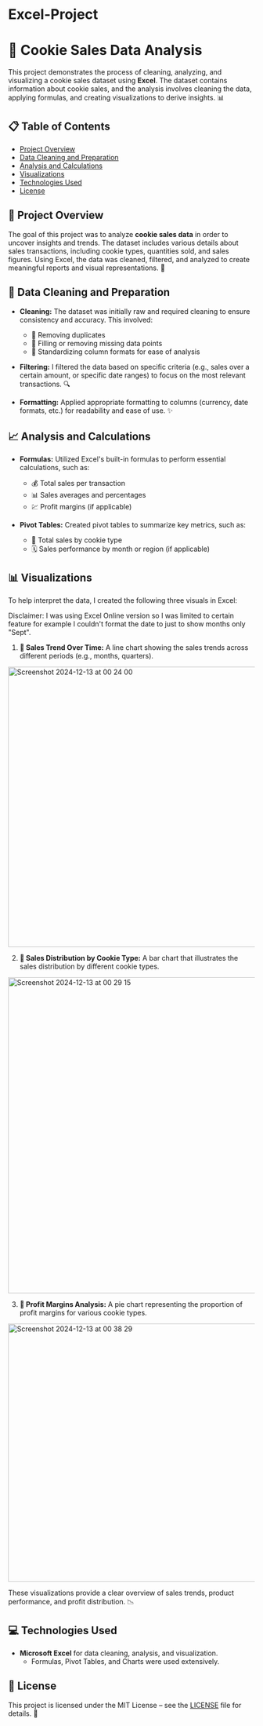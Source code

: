 # Excel-Project

# 🍪 Cookie Sales Data Analysis

This project demonstrates the process of cleaning, analyzing, and visualizing a cookie sales dataset using **Excel**. The dataset contains information about cookie sales, and the analysis involves cleaning the data, applying formulas, and creating visualizations to derive insights. 📊

## 📋 Table of Contents
- [Project Overview](#project-overview)
- [Data Cleaning and Preparation](#data-cleaning-and-preparation)
- [Analysis and Calculations](#analysis-and-calculations)
- [Visualizations](#visualizations)
- [Technologies Used](#technologies-used)
- [License](#license)

## 📂 Project Overview

The goal of this project was to analyze **cookie sales data** in order to uncover insights and trends. The dataset includes various details about sales transactions, including cookie types, quantities sold, and sales figures. Using Excel, the data was cleaned, filtered, and analyzed to create meaningful reports and visual representations. 💼

## 🧹 Data Cleaning and Preparation

- **Cleaning:** The dataset was initially raw and required cleaning to ensure consistency and accuracy. This involved:
  - 🚫 Removing duplicates
  - 🔄 Filling or removing missing data points
  - 🔧 Standardizing column formats for ease of analysis

- **Filtering:** I filtered the data based on specific criteria (e.g., sales over a certain amount, or specific date ranges) to focus on the most relevant transactions. 🔍

- **Formatting:** Applied appropriate formatting to columns (currency, date formats, etc.) for readability and ease of use. ✨

## 📈 Analysis and Calculations

- **Formulas:** Utilized Excel's built-in formulas to perform essential calculations, such as:
  - 💰 Total sales per transaction
  - 📊 Sales averages and percentages
  - 💹 Profit margins (if applicable)
  
- **Pivot Tables:** Created pivot tables to summarize key metrics, such as:
  - 🍪 Total sales by cookie type
  - 🗓️ Sales performance by month or region (if applicable)

## 📊 Visualizations

To help interpret the data, I created the following three visuals in Excel:

Disclaimer: I was using Excel Online version so I was limited to certain feature for example I couldn't format the date to just to show months only "Sept".

1. **📅 Sales Trend Over Time:** A line chart showing the sales trends across different periods (e.g., months, quarters).
<img width="571" alt="Screenshot 2024-12-13 at 00 24 00" src="https://github.com/user-attachments/assets/640499dc-a4aa-43f5-b036-12338baee3f8" />
   
2. **🍪 Sales Distribution by Cookie Type:** A bar chart that illustrates the sales distribution by different cookie types.
<img width="644" alt="Screenshot 2024-12-13 at 00 29 15" src="https://github.com/user-attachments/assets/a28f2e9c-fe43-45c0-b72e-bd69e045f3e5" />

3. **💸 Profit Margins Analysis:** A pie chart representing the proportion of profit margins for various cookie types.
<img width="526" alt="Screenshot 2024-12-13 at 00 38 29" src="https://github.com/user-attachments/assets/18221444-ff5f-49d5-a040-ae3aeea7caac" />

These visualizations provide a clear overview of sales trends, product performance, and profit distribution. 📉

## 💻 Technologies Used

- **Microsoft Excel** for data cleaning, analysis, and visualization.
  - Formulas, Pivot Tables, and Charts were used extensively.
  
## 📝 License

This project is licensed under the MIT License – see the [LICENSE](LICENSE) file for details. 📄
